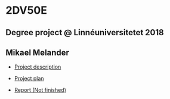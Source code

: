 # 2DV50E
## Degree project @ Linnéuniversitetet 2018
## Mikael Melander

* [Project description](ProjectDescription.pdf)

* [Project plan](ProjectPlan.pdf)

* [Report (Not finished)](report.pdf)
